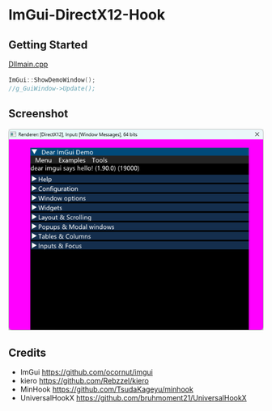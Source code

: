 # ImGui-DirectX12-Hook

## Getting Started
[Dllmain.cpp](https://github.com/WangPeng95997/ImGui-DirectX12-Hook/blob/master/ImGui-DirectX12-Hook/Dllmain.cpp#L226-L227)
```C++
ImGui::ShowDemoWindow();
//g_GuiWindow->Update();
```


## Screenshot
![Image](https://github.com/WangPeng95997/ImGui-DirectX12-Hook/blob/master/Screenshot/Image.png)

## Credits
* ImGui   https://github.com/ocornut/imgui
* kiero https://github.com/Rebzzel/kiero
* MinHook https://github.com/TsudaKageyu/minhook
* UniversalHookX https://github.com/bruhmoment21/UniversalHookX